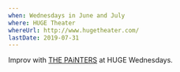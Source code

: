 ```yaml
---
when: Wednesdays in June and July
where: HUGE Theater
whereUrl: http://www.hugetheater.com/
lastDate: 2019-07-31
---
```

Improv with [THE PAiNTERS][painters] at HUGE Wednesdays.            
                      
[painters]: https://www.facebook.com/ThePaintersImprov    
